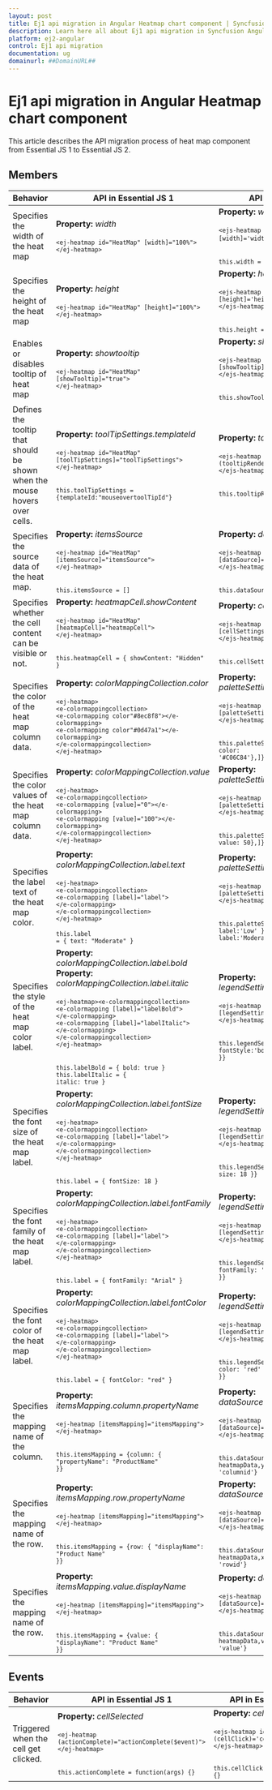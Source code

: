```yaml
---
layout: post
title: Ej1 api migration in Angular Heatmap chart component | Syncfusion
description: Learn here all about Ej1 api migration in Syncfusion Angular Heatmap chart component of Syncfusion Essential JS 2 and more.
platform: ej2-angular
control: Ej1 api migration 
documentation: ug
domainurl: ##DomainURL##
---
```


# Ej1 api migration in Angular Heatmap chart component

This article describes the API migration process of heat map component from Essential JS 1 to Essential JS 2.

## Members

<!-- markdownlint-disable MD033 -->
| Behavior | API in Essential JS 1 | API in Essential JS 2 |
| --- | --- | --- |
| Specifies the width of the heat map | **Property:**  *width*<br/><br/><code>`<ej-heatmap id="HeatMap" [width]="100%">`<br/>`</ej-heatmap>`</code>| **Property:**  *width*<br/><br/><code>`<ejs-heatmap id='container' [width]='width'>`</ejs-heatmap>` <br> <br><code>this.width = '300'</code>|
| Specifies the height of the heat map| **Property:**  *height*<br/><br/><code>`<ej-heatmap id="HeatMap" [height]="100%">`<br/>`</ej-heatmap>`</code>| **Property:**  *height*<br/><br/><code>`<ejs-heatmap id='container' [height]='height'>`<br/>`</ejs-heatmap>` <br> <br><code>this.height = '300'</code>|
| Enables or disables tooltip of heat map| **Property:**  *showtooltip*<br/><br/><code>`<ej-heatmap id="HeatMap" [showTooltip]="true">`<br/>`</ej-heatmap>`</code>| **Property:**  *showTooltip*<br/><br/><code>`<ejs-heatmap id='container' [showTooltip]='showTooltip'>`<br/>`</ejs-heatmap>` <br> <br><code>this.showTooltip = true</code>|
| Defines the tooltip that should be shown when the mouse hovers over cells.| **Property:**  *toolTipSettings.templateId*<br/><br/><code>`<ej-heatmap id="HeatMap" [toolTipSettings]="toolTipSettings">`<br/>`</ej-heatmap>`<br> <br><code>this.toolTipSettings = {templateId:"mouseovertoolTipId"}</code>|**Property:**  *tooltipRender*<br/><br/><code>`<ejs-heatmap id='container' (tooltipRender)='tooltipRender($event)'>`<br/>`</ejs-heatmap>`<br> <br><code>this.tooltipRender = function(args) {};</code>|
| Specifies the source data of the heat map.| **Property:**  *itemsSource*<br/><br/><code>`<ej-heatmap id="HeatMap" [itemsSource]="itemsSource">`<br/>`</ej-heatmap>`<br> <br><code>this.itemsSource = []</code>| **Property:**  *dataSource*<br/><br/><code>`<ejs-heatmap id='container' [dataSource]='dataSource'>`<br>`</ejs-heatmap>`<br> <br><code>this.dataSource = []</code>|
| Specifies whether the cell content can be visible or not.| **Property:**  *heatmapCell.showContent*<br/><br/><code>`<ej-heatmap id="HeatMap" [heatmapCell]="heatmapCell">`<br/>`</ej-heatmap>`<br> <br><code>this.heatmapCell = { showContent: "Hidden" }</code>| **Property:**  *cellSettings.showLabel* <br><br><code>`<ejs-heatmap id='container' [cellSettings]='cellSettings'>`<br>`</ejs-heatmap>`<br> <br><code>this.cellSettings = {showLabel: false}</code>|
| Specifies the color of the heat map column data.| **Property:**  *colorMappingCollection.color*<br/><br/><code>`<ej-heatmap>`<br>`<e-colormappingcollection>`<br>`<e-colormapping color"#8ec8f8"></e-colormapping>`<br>`<e-colormapping color"#0d47a1"></e-colormapping>`<br>`</e-colormappingcollection>`<br>`</ej-heatmap>`</code>| **Property:**  *paletteSettings.palette.color*<br/><br/><code>`<ejs-heatmap id='container' [paletteSettings]='paletteSettings'>`<br>`</ejs-heatmap>`<br> <br><code>this.paletteSettings = {palette: [{ color: '#C06C84'},]}</code>|
| Specifies the color values of the heat map column data.| **Property:**  *colorMappingCollection.value*<br/><br/><code>`<ej-heatmap>`<br>`<e-colormappingcollection>`<br>`<e-colormapping [value]="0"></e-colormapping>`<br>`<e-colormapping [value]="100"></e-colormapping>`<br>`</e-colormappingcollection>`<br>`</ej-heatmap>`</code>| **Property:**  *paletteSettings.palette.value*<br/><br/><code>`<ejs-heatmap id='container' [paletteSettings]='paletteSettings'>`<br>`</ejs-heatmap>`<br> <br><code>this.paletteSettings = {palette: [{ value: 50},]}</code>|
| Specifies the label text of the heat map color.| **Property:**  *colorMappingCollection.label.text*<br/><br/><code>`<ej-heatmap>`<br>`<e-colormappingcollection>`<br>`<e-colormapping [label]="label">`<br>`</e-colormapping>`<br>`</e-colormappingcollection>`<br>`</ej-heatmap>`<br><br><code>this.label = { text: "Moderate" }</code>| **Property:**  *paletteSettings.palette.label*<br/><br/><code>`<ejs-heatmap id='container' [paletteSettings]='paletteSettings'>`<br>`</ejs-heatmap>`<br> <br><code>this.paletteSettings = {palette: [{ label:'Low' },{ label:'Moderate' }]}</code>|
| Specifies the style of the heat map color label.| **Property:**  *colorMappingCollection.label.bold* **Property:**  *colorMappingCollection.label.italic*<br/><br/><code>`<ej-heatmap><e-colormappingcollection>`<br>`<e-colormapping [label]="labelBold">`<br>`</e-colormapping>`<br>`<e-colormapping [label]="labelItalic">`<br>`</e-colormapping>`<br>`</e-colormappingcollection>`<br>`</ej-heatmap>`<br> <br><code>this.labelBold = { bold: true }<br>this.labelItalic = { italic: true }</code>| **Property:**  *legendSettings.textStyle.fontStyle*<br/><br/><code>`<ejs-heatmap id='container' [legendSettings]='legendSettings'>`<br>`</ejs-heatmap>`<br> <br><code>this.legendSettings = {textStyle: { fontStyle:'bold' }}</code>|
| Specifies the font size of the heat map label.| **Property:**  *colorMappingCollection.label.fontSize*<br/><br/><code>`<ej-heatmap>`<br>`<e-colormappingcollection>`<br>`<e-colormapping [label]="label">`<br>`</e-colormapping>`<br>`</e-colormappingcollection>`<br>`</ej-heatmap>`<br> <br><code>this.label = { fontSize: 18 }</code>| **Property:**  *legendSettings.textStyle.size*<br/><br/><code>`<ejs-heatmap id='container' [legendSettings]='legendSettings'>`<br>`</ejs-heatmap>`<br> <br><code>this.legendSettings = {textStyle: { size: 18 }}</code>|
| Specifies the font family of the heat map label.| **Property:**  *colorMappingCollection.label.fontFamily*<br/><br/><code>`<ej-heatmap>`<br>`<e-colormappingcollection>`<br>`<e-colormapping [label]="label">`<br>`</e-colormapping>`<br>`</e-colormappingcollection>`<br>`</ej-heatmap>`<br> <br><code>this.label = { fontFamily: "Arial" }</code>| **Property:**  *legendSettings.textStyle.fontFamily*<br/><br/><code>`<ejs-heatmap id='container' [legendSettings]='legendSettings'>`<br>`</ejs-heatmap>`<br> <br><code>this.legendSettings = {textStyle: { fontFamily: 'Arial' }}</code>|
| Specifies the font color of the heat map label.| **Property:**  *colorMappingCollection.label.fontColor*<br/><br/><code>`<ej-heatmap>`<br>`<e-colormappingcollection>`<br>`<e-colormapping [label]="label">`<br>`</e-colormapping>`<br>`</e-colormappingcollection>`<br>`</ej-heatmap>`<br> <br><code>this.label = { fontColor: "red" }</code>| **Property:**  *legendSettings.textStyle.fontFamily*<br/><br/><code>`<ejs-heatmap id='container' [legendSettings]='legendSettings'>`<br>`</ejs-heatmap>`<br> <br><code>this.legendSettings = {textStyle: { color: 'red' }}</code>|
| Specifies the mapping name of the column.| **Property:**  *itemsMapping.column.propertyName*<br/><br/><code>`<ej-heatmap [itemsMapping]="itemsMapping">`<br>`</ej-heatmap>`<br> <br><code>this.itemsMapping = {column: { "propertyName": "ProductName" }}</code>| **Property:**  *dataSource.yDataMapping*<br/><br/><code>`<ejs-heatmap id='container' [dataSource]='dataSource'>`<br>`</ejs-heatmap>`<br> <br><code>this.dataSource = {data: heatmapData,yDataMapping: 'columnid'}</code>|
| Specifies the mapping name of the row.| **Property:**  *itemsMapping.row.propertyName*<br/><br/><code>`<ej-heatmap [itemsMapping]="itemsMapping">`<br>`</ej-heatmap>`<br> <br><code>this.itemsMapping = {row: { "displayName": "Product Name" }}</code>| **Property:**  *dataSource.xDataMapping*<br/><br/><code>`<ejs-heatmap id='container' [dataSource]='dataSource'>`<br>`</ejs-heatmap>`<br> <br><code>this.dataSource = {data: heatmapData,xDataMapping: 'rowid'}</code>
| Specifies the mapping name of the row.</b>| **Property:**  *itemsMapping.value.displayName*<br/><br/><code>`<ej-heatmap [itemsMapping]="itemsMapping">`<br>`</ej-heatmap>`<br> <br><code>this.itemsMapping = {value: { "displayName": "Product Name" }}</code>| **Property:**  *dataSource.valueMapping*<br/><br/><code>`<ejs-heatmap id='container' [dataSource]='dataSource'>`<br>`</ejs-heatmap>`<br> <br><code>this.dataSource = {data: heatmapData,valueMapping: 'value'}</code>|

## Events

<!-- markdownlint-disable MD033 -->
| Behavior | API in Essential JS 1 | API in Essential JS 2 |
| --- | --- | --- |
| Triggered when the cell get clicked.| **Property:**  *cellSelected*<br/><br/><code>`<ej-heatmap (actionComplete)="actionComplete($event)">`<br>`</ej-heatmap>`<br> <br><code>this.actionComplete = function(args) {}</code>| **Property:**  *cellClick*<br/><br/><code>`<ejs-heatmap id='container' (cellClick)='cellClick($event)'>`<br>`</ejs-heatmap>`<br><br><code> this.cellClick = function(args) {} </code>|
